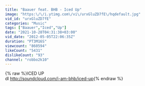 ```yaml
---
title: "Baauer feat. BHB - Iced Up"
image: "https:\/\/i.ytimg.com\/vi\/urxGluZD7fE\/hqdefault.jpg"
vid_id: "urxGluZD7fE"
categories: "Music"
tags: ["Baauer","Iced","Up"]
date: "2021-10-28T04:31:38+03:00"
vid_date: "2012-05-05T22:06:35Z"
duration: "PT3M16S"
viewcount: "860594"
likeCount: "5431"
dislikeCount: "93"
channel: "robbo2k10"
---
```

{% raw %}ICED UP<br />dl <a rel="nofollow" target="blank" href="http://soundcloud.com/i-am-bhb/iced-up">http://soundcloud.com/i-am-bhb/iced-up</a>{% endraw %}

